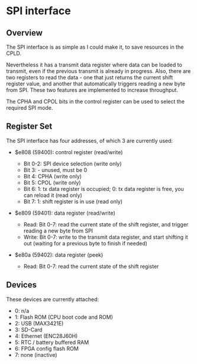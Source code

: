 
# SPI interface

## Overview

The SPI interface is as simple as I could make it, to save resources in the CPLD.

Nevertheless it has a transmit data register where data can be loaded to transmit, even if the
previous transmit is already in progress.
Also, there are two registers to read the data - one that just returns the current shift register value,
and another that automatically triggers reading a new byte from SPI.
These two features are implemented to increase throughput.

The CPHA and CPOL bits in the control register can be used to select the required SPI mode.

## Register Set

The SPI interface has four addresses, of which 3 are currently used:

- $e808 (59400): control register (read/write)
  - Bit 0-2: SPI device selection (write only)
  - Bit 3: - unused, must be 0
  - Bit 4: CPHA (write only)
  - Bit 5: CPOL (write only)
  - Bit 6: 1: tx data register is occupied; 0: tx data register is free, you can reload it (read only)
  - Bit 7: 1: shift register is in use (read only)

- $e809 (59401): data register (read/write)
  - Read: Bit 0-7: read the current state of the shift register, and trigger reading a new byte from SPI
  - Write: Bit 0-7: write to the transmit data register, and start shifting it out (waiting for a previous byte to finish if needed)

- $e80a (59402): data register (peek)
  - Read: Bit 0-7: read the current state of the shift register

## Devices

These devices are currently attached:

- 0: n/a
- 1: Flash ROM (CPU boot code and ROM)
- 2: USB (MAX3421E)
- 3: SD-Card
- 4: Ethernet (ENC28J60H)
- 5: RTC / battery buffered RAM
- 6: FPGA config flash ROM
- 7: none (inactive)

